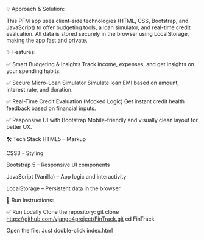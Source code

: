 💡 Approach & Solution:

  This PFM app uses client-side technologies (HTML, CSS, Bootstrap, and JavaScript) to offer budgeting tools, a loan simulator, and real-time credit evaluation.     All data is stored securely in the browser using LocalStorage, making the app fast and private.


  
✨ Features:

  ✅ Smart Budgeting & Insights
  Track income, expenses, and get insights on your spending habits.
  
  ✅ Secure Micro-Loan Simulator
  Simulate loan EMI based on amount, interest rate, and duration.
  
  ✅ Real-Time Credit Evaluation (Mocked Logic)
  Get instant credit health feedback based on financial inputs.
  
  ✅ Responsive UI with Bootstrap
  Mobile-friendly and visually clean layout for better UX.


  
🛠️ Tech Stack
  HTML5 – Markup
  
  CSS3 – Styling
  
  Bootstrap 5 – Responsive UI components
  
  JavaScript (Vanilla) – App logic and interactivity
  
  LocalStorage – Persistent data in the browser



🚀 Run Instructions:

✅ Run Locally
  Clone the repository:
    git clone https://github.com/vjango4project/FinTrack.git
    cd FinTrack

Open the file:
  Just double-click index.html

